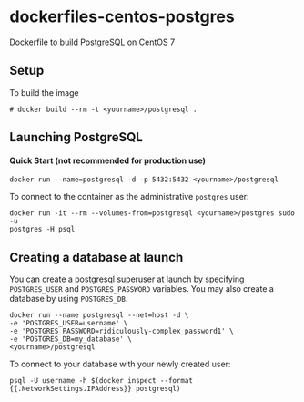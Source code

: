 dockerfiles-centos-postgres
===========================

Dockerfile to build PostgreSQL on CentOS 7

Setup
-----

To build the image

    # docker build --rm -t <yourname>/postgresql .


Launching PostgreSQL
--------------------

#### Quick Start (not recommended for production use)

    docker run --name=postgresql -d -p 5432:5432 <yourname>/postgresql


To connect to the container as the administrative `postgres` user:

    docker run -it --rm --volumes-from=postgresql <yourname>/postgres sudo -u
    postgres -H psql


Creating a database at launch
-----------------------------

You can create a postgresql superuser at launch by specifying `POSTGRES_USER` and
`POSTGRES_PASSWORD` variables. You may also create a database by using `POSTGRES_DB`.

    docker run --name postgresql --net=host -d \
    -e 'POSTGRES_USER=username' \
    -e 'POSTGRES_PASSWORD=ridiculously-complex_password1' \
    -e 'POSTGRES_DB=my_database' \
    <yourname>/postgresql

To connect to your database with your newly created user:

    psql -U username -h $(docker inspect --format {{.NetworkSettings.IPAddress}} postgresql)
